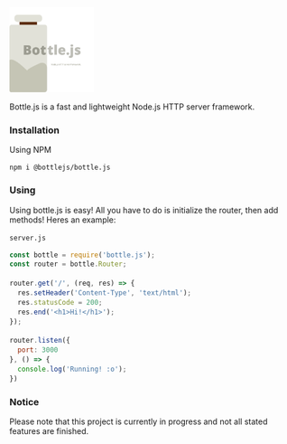 <img src="./assets/logo.svg" alt="bottle.js (Logo)" width="150px" height="150px"/>

Bottle.js is a fast and lightweight Node.js HTTP server framework.

### Installation

Using NPM

```
npm i @bottlejs/bottle.js
```

### Using

Using bottle.js is easy! All you have to do is initialize the router, then add methods! Heres an example:

`server.js`
```js
const bottle = require('bottle.js');
const router = bottle.Router;

router.get('/', (req, res) => {
  res.setHeader('Content-Type', 'text/html');
  res.statusCode = 200;
  res.end('<h1>Hi!</h1>');
});

router.listen({
  port: 3000
}, () => {
  console.log('Running! :o');
})
```

### Notice

Please note that this project is currently in progress and not all stated features are finished.